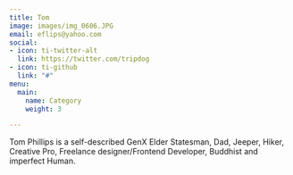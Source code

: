 ```yaml
---
title: Tom
image: images/img_0606.JPG
email: eflips@yahoo.com
social:
- icon: ti-twitter-alt
  link: https://twitter.com/tripdog
- icon: ti-github
  link: "#"
menu:
  main:
    name: Category
    weight: 3

---
```

Tom Phillips is a self-described GenX Elder Statesman, Dad, Jeeper, Hiker, Creative Pro, Freelance designer/Frontend Developer, Buddhist and imperfect Human.